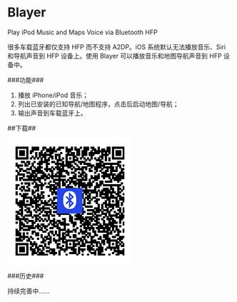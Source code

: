 
Blayer
======

Play iPod Music and Maps Voice via Bluetooth HFP

很多车载蓝牙都仅支持 HFP 而不支持 A2DP。iOS 系统默认无法播放音乐、Siri 和导航声音到 HFP 设备上。使用 Blayer 可以播放音乐和地图导航声音到 HFP 设备中。

###功能###

1. 播放 iPhone/iPod 音乐；
2. 列出已安装的已知导航/地图程序，点击后启动地图/导航；
3. 输出声音到车载蓝牙上。

##下载##

![扫描下载](Release/QRCode.png)

###历史###

持续完善中……

